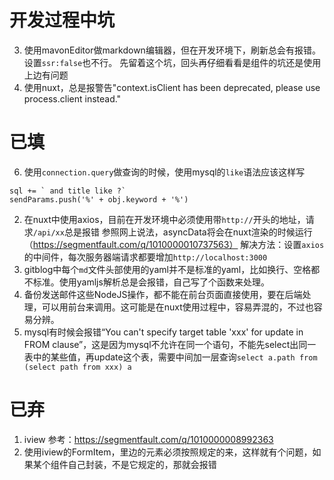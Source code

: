 # 开发过程中坑
3. 使用mavonEditor做markdown编辑器，但在开发环境下，刷新总会有报错。设置`ssr:false`也不行。
先留着这个坑，回头再仔细看看是组件的坑还是使用上边有问题
4. 使用nuxt，总是报警告"context.isClient has been deprecated, please use process.client instead."


# 已填
6. 使用`connection.query`做查询的时候，使用mysql的`like`语法应该这样写
```
sql += ` and title like ?`
sendParams.push('%' + obj.keyword + '%')
```
2. 在nuxt中使用axios，目前在开发环境中必须使用带`http://`开头的地址，请求`/api/xx`总是报错
参照网上说法，asyncData将会在nuxt渲染的时候运行（https://segmentfault.com/q/1010000010737563）
解决方法：设置`axios`的中间件，每次服务器端请求都要增加`http://localhost:3000`
7. gitblog中每个`md`文件头部使用的yaml并不是标准的yaml，比如换行、空格都不标准。使用yamljs解析总是会报错，自己写了个函数来处理。
8. 备份发送邮件这些NodeJS操作，都不能在前台页面直接使用，要在后端处理，可以用前台来调用。这可能是在nuxt使用过程中，容易弄混的，不过也容易分辨。
9. mysql有时候会报错“You can't specify target table 'xxx' for update in FROM clause”，这是因为mysql不允许在同一个语句，不能先select出同一表中的某些值，再update这个表，需要中间加一层查询`select a.path from (select path from xxx) a`

# 已弃
1. iview
参考：https://segmentfault.com/q/1010000008992363
5. 使用iview的FormItem，里边的元素必须按照规定的来，这样就有个问题，如果某个组件自己封装，不是它规定的，那就会报错
